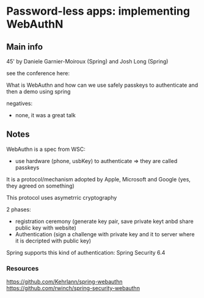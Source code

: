 # Password-less apps: implementing WebAuthN

## Main info
45' by Daniele Garnier-Moiroux (Spring) and Josh Long (Spring)

see the conference here:

What is WebAuthn and how can we use safely passkeys to authenticate  and then a demo using spring

negatives:
- none, it was a great talk

## Notes

WebAuthn is a spec from WSC:
- use hardware (phone, usbKey) to authenticate => they are called passkeys

It is a protocol/mechanism adopted by Apple, Microsoft and Google (yes, they agreed on something)

This protocol uses asymetrric cryptography

2 phases:
- registration ceremony (generate key pair, save private keyt anbd share public key with website)
- Authentication (sign a challenge with private key and it to server where it is decripted with public key)

Spring supports this kind of authentication: Spring Security 6.4

### Resources
https://github.com/Kehrlann/spring-webauthn
https://github.com/rwinch/spring-security-webauthn
